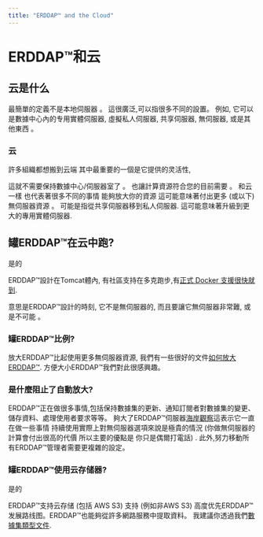```yaml
---
title: "ERDDAP™ and the Cloud"
---
```

# ERDDAP™和云

## 云是什么

最簡單的定義不是本地伺服器 。 這很廣泛,可以指很多不同的設置。 例如, 它可以是數據中心內的专用實體伺服器, 虛擬私人伺服器, 共享伺服器, 無伺服器, 或是其他東西 。

### 云

許多組織都想搬到云端 其中最重要的一個是它提供的灵活性,

這就不需要保持數據中心/伺服器室了 。 也讓計算資源符合您的目前需要 。 和云一樣 也代表著很多不同的事情 能夠放大你的資源 這可能意味著付出更多 (或以下) 無伺服器資源 。 可能是指從共享伺服器移到私人伺服器. 這可能意味著升級到更大的專用實體伺服器.

## 罐ERDDAP™在云中跑?

是的

ERDDAP™設計在Tomcat體內, 有社區支持在多克跑步,有[正式 Docker 支援很快就到](https://github.com/ERDDAP/erddap/blob/main/DOCKER.md).

意思是ERDDAP™設計的時刻, 它不是無伺服器的, 而且要讓它無伺服器非常難, 或是不可能 。

### 罐ERDDAP™比例?

放大ERDDAP™比起使用更多無伺服器資源, 我們有一些很好的文件[如何放大ERDDAP™](https://erddap.github.io/docs/server-admin/scaling). 方便大小ERDDAP™我們對此很感興趣。

### 是什麼阻止了自動放大?

ERDDAP™正在做很多事情,包括保持數據集的更新、通知訂閱者對數據集的變更、儲存資料、處理使用者要求等等。 夠大了ERDDAP™伺服器[海岸觀察](https://coastwatch.pfeg.noaa.gov/erddap/index.html)這表示它一直在做一些事情 持續使用實際上對無伺服器選項來說是極貴的情況 (你做無伺服器的計算會付出很高的代價 所以主要的優點是 你只是偶爾打電話) . 此外,努力移動所有ERDDAP™管理者需要更複雜的設定。

### 罐ERDDAP™使用云存储器?

是的

ERDDAP™支持云存储 (包括 AWS S3) 支持 (例如非AWS S3) 高度优先ERDDAP™发展路线图。ERDDAP™也能夠從許多網路服務中提取資料。 我建議你透過我們[數據集類型文件](https://erddap.github.io/docs/server-admin/datasets#detailed-descriptions-of-dataset-types).

